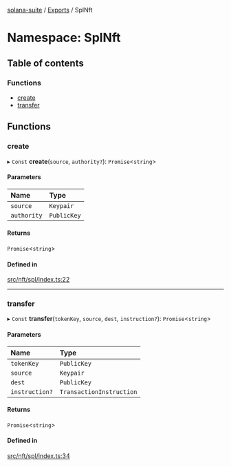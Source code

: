 [solana-suite](../README.md) / [Exports](../modules.md) / SplNft

# Namespace: SplNft

## Table of contents

### Functions

- [create](SplNft.md#create)
- [transfer](SplNft.md#transfer)

## Functions

### create

▸ `Const` **create**(`source`, `authority?`): `Promise`<`string`\>

#### Parameters

| Name | Type |
| :------ | :------ |
| `source` | `Keypair` |
| `authority` | `PublicKey` |

#### Returns

`Promise`<`string`\>

#### Defined in

[src/nft/spl/index.ts:22](https://github.com/fukaoi/solana-suite/blob/20fd35c/src/nft/spl/index.ts#L22)

___

### transfer

▸ `Const` **transfer**(`tokenKey`, `source`, `dest`, `instruction?`): `Promise`<`string`\>

#### Parameters

| Name | Type |
| :------ | :------ |
| `tokenKey` | `PublicKey` |
| `source` | `Keypair` |
| `dest` | `PublicKey` |
| `instruction?` | `TransactionInstruction` |

#### Returns

`Promise`<`string`\>

#### Defined in

[src/nft/spl/index.ts:34](https://github.com/fukaoi/solana-suite/blob/20fd35c/src/nft/spl/index.ts#L34)
